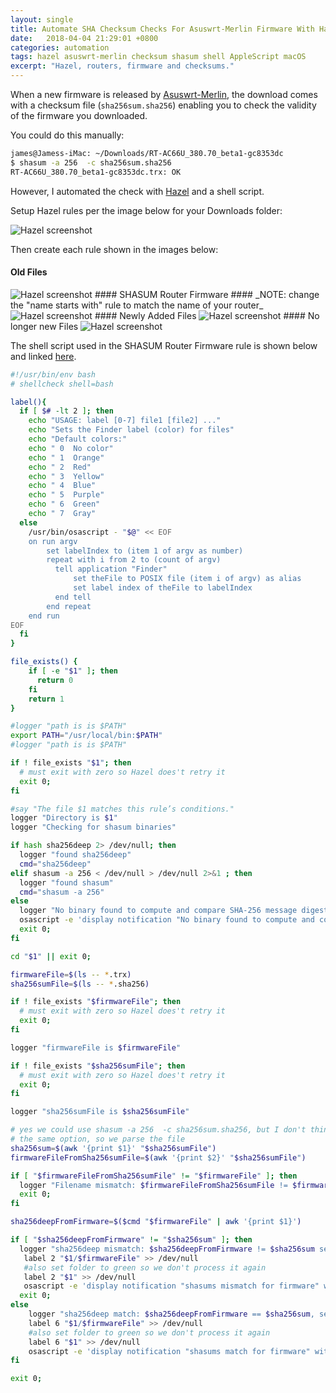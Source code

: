 ```yaml
---
layout: single
title: Automate SHA Checksum Checks For Asuswrt-Merlin Firmware With Hazel
date:   2018-04-04 21:29:01 +0800
categories: automation
tags: hazel asuswrt-merlin checksum shasum shell AppleScript macOS
excerpt: "Hazel, routers, firmware and checksums."
---
```


When a new firmware is released by [Asuswrt-Merlin](https://asuswrt.lostrealm.ca/), the download comes with a checksum file (`sha256sum.sha256`) enabling you to check the validity of the firmware you downloaded.

You could do this manually:

```bash
james@Jamess-iMac: ~/Downloads/RT-AC66U_380.70_beta1-gc8353dc
$ shasum -a 256  -c sha256sum.sha256
RT-AC66U_380.70_beta1-gc8353dc.trx: OK
```

However, I automated the check with [Hazel](https://www.noodlesoft.com/) and a shell script.

Setup Hazel rules per the image below for your Downloads folder:

<img data-src="{% asset_path hazel1.png %}" class="lazyload blur-up" alt="Hazel screenshot"/>

Then create each rule shown in the images below:

#### Old Files
<img data-src="{% asset_path hazel2.png %}" class="lazyload blur-up" alt="Hazel screenshot"/>
#### SHASUM Router Firmware ####
_NOTE: change the "name starts with" rule to match the name of your router_

<img data-src="{% asset_path hazel3.png %}" class="lazyload blur-up" alt="Hazel screenshot"/>
#### Newly Added Files
<img data-src="{% asset_path hazel4.png %}" class="lazyload blur-up" alt="Hazel screenshot"/>
#### No longer new Files
<img data-src="{% asset_path hazel5.png %}" class="lazyload blur-up" alt="Hazel screenshot"/>

The shell script used in the SHASUM Router Firmware rule is shown below and linked [here](/assets/files/hazelLabelForASUS.sh).

```` bash
#!/usr/bin/env bash
# shellcheck shell=bash

label(){
  if [ $# -lt 2 ]; then
    echo "USAGE: label [0-7] file1 [file2] ..."
    echo "Sets the Finder label (color) for files"
    echo "Default colors:"
    echo " 0  No color"
    echo " 1  Orange"
    echo " 2  Red"
    echo " 3  Yellow"
    echo " 4  Blue"
    echo " 5  Purple"
    echo " 6  Green"
    echo " 7  Gray"
  else
    /usr/bin/osascript - "$@" << EOF
    on run argv
        set labelIndex to (item 1 of argv as number)
        repeat with i from 2 to (count of argv)
          tell application "Finder"
              set theFile to POSIX file (item i of argv) as alias
              set label index of theFile to labelIndex
          end tell
        end repeat
    end run
EOF
  fi
}

file_exists() {
    if [ -e "$1" ]; then
      return 0
    fi
    return 1
}

#logger "path is is $PATH"
export PATH="/usr/local/bin:$PATH"
#logger "path is is $PATH"

if ! file_exists "$1"; then
  # must exit with zero so Hazel does't retry it
  exit 0;
fi

#say "The file $1 matches this rule’s conditions."
logger "Directory is $1"
logger "Checking for shasum binaries"

if hash sha256deep 2> /dev/null; then
  logger "found sha256deep"
  cmd="sha256deep"
elif shasum -a 256 < /dev/null > /dev/null 2>&1 ; then
  logger "found shasum"
  cmd="shasum -a 256"
else
  logger "No binary found to compute and compare SHA-256 message digests"
  osascript -e 'display notification "No binary found to compute and compare SHA-256 message digests" with title "ERROR"'
  exit 0;
fi

cd "$1" || exit 0;

firmwareFile=$(ls -- *.trx)
sha256sumFile=$(ls -- *.sha256)

if ! file_exists "$firmwareFile"; then
  # must exit with zero so Hazel does't retry it
  exit 0;
fi

logger "firmwareFile is $firmwareFile"

if ! file_exists "$sha256sumFile"; then
  # must exit with zero so Hazel does't retry it
  exit 0;
fi

logger "sha256sumFile is $sha256sumFile"

# yes we could use shasum -a 256  -c sha256sum.sha256, but I don't think sha256deep has
# the same option, so we parse the file
sha256sum=$(awk '{print $1}' "$sha256sumFile")
firmwareFileFromSha256sumFile=$(awk '{print $2}' "$sha256sumFile")

if [ "$firmwareFileFromSha256sumFile" != "$firmwareFile" ]; then
  logger "Filename mismatch: $firmwareFileFromSha256sumFile != $firmwareFile"
  exit 0;
fi

sha256deepFromFirmware=$($cmd "$firmwareFile" | awk '{print $1}')

if [ "$sha256deepFromFirmware" != "$sha256sum" ]; then
  logger "sha256deep mismatch: $sha256deepFromFirmware != $sha256sum set label to red"
   label 2 "$1/$firmwareFile" >> /dev/null
   #also set folder to green so we don't process it again
   label 2 "$1" >> /dev/null
   osascript -e 'display notification "shasums mismatch for firmware" with title "INVALID ASUS Firmware"'
  exit 0;
else
    logger "sha256deep match: $sha256deepFromFirmware == $sha256sum, set label to green"
    label 6 "$1/$firmwareFile" >> /dev/null
    #also set folder to green so we don't process it again
    label 6 "$1" >> /dev/null
    osascript -e 'display notification "shasums match for firmware" with title "Valid ASUS Firmware"'
fi

exit 0;

````
